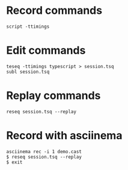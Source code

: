 # Record commands

`script -ttimings`

# Edit commands

```
teseq -ttimings typescript > session.tsq
subl session.tsq
```

# Replay commands

`reseq session.tsq --replay`

# Record with asciinema

```
asciinema rec -i 1 demo.cast
$ reseq session.tsq --replay
$ exit
```

